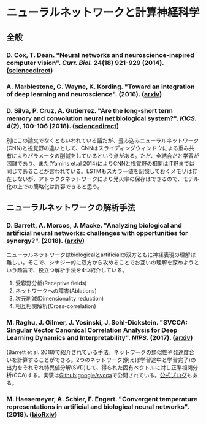 # ニューラルネットワークと計算神経科学

## 全般
### D. Cox, T. Dean. "Neural networks and neuroscience-inspired computer vision". *Curr. Biol.* **24**(18) 921-929 (2014). ([sciencedirect](https://www.sciencedirect.com/science/article/pii/S0960982214010392?via%3Dihub))
### A. Marblestone, G. Wayne, K. Kording. "Toward an integration of deep learning and neuroscience". (2016). ([arxiv](https://arxiv.org/abs/1606.03813))
### D. Silva, P. Cruz, A. Gutierrez. "Are the long-short term memory and convolution neural net biological system?". *KICS.* **4**(2), 100-106 (2018). ([sciencedirect](https://www.sciencedirect.com/science/article/pii/S2405959518300249))
別にこの論文でなくともいわれている話だが、畳み込みニューラルネットワーク(CNN)と視覚野の違いとして、CNNはスライディングウィンドウによる重み共有によりパラメータの削減をしているという点がある。ただ、全結合だと学習が困難であり、また(Yamins et.al 2014)によりCNNと視覚野の相関はIT野までは同じであることが言われている。LSTMもスカラー値を記憶しておくメモリは存在しないが、アトラクタネットワークにより発火率の保存はできるので、モデル化の上での簡略化は許容できると思う。

## ニューラルネットワークの解析手法
### D. Barrett, A. Morcos, J. Macke. "Analyzing biological and artificial neural networks: challenges with opportunities for synergy?". (2018). ([arxiv](https://arxiv.org/abs/1810.13373))
ニューラルネットワークはbiologicalとartificialの双方ともに神経表現の理解は難しい。そこで、シナジー的に双方から攻めることでお互いの理解を深めようという趣旨で、役立つ解析手法を4つ紹介している。
1. 受容野分析(Receptive fields)
2. ネットワークへの障害(Ablations)
3. 次元削減(Dimensionality reduction)
4. 相互相関解析(Cross-correlation)

### M. Raghu, J. Gilmer, J. Yosinski, J. Sohl-Dickstein. "SVCCA: Singular Vector Canonical Correlation Analysis for Deep Learning Dynamics and Interpretability". *NIPS.* (2017). ([arxiv](https://arxiv.org/abs/1706.05806))
(Barrett et al. 2018)で紹介されている手法。ネットワークの類似性や発達度合いを計算することができる。2つのネットワーク(例えば学習途中と学習完了)の出力をそれぞれ特異値分解(SVD)して、得られた固有ベクトルに対し正準相関分析(CCA)する。実装は[Github:google/svcca](https://github.com/google/svcca)で公開されている。[公式ブログ](https://ai.googleblog.com/2017/11/interpreting-deep-neural-networks-with.html)もある。

### M. Haesemeyer, A. Schier, F. Engert. "Convergent temperature representations in artificial and biological neural networks". (2018). ([bioRxiv](https://www.biorxiv.org/content/early/2018/08/29/390435))
